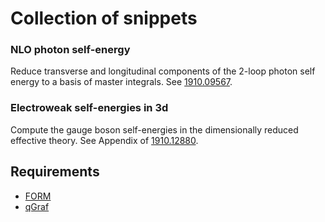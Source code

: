 # Collection of snippets

### NLO photon self-energy

Reduce transverse and longitudinal components of the 2-loop photon self energy to a basis of master integrals. See [1910.09567](https://arxiv.org/abs/1910.09567).

### Electroweak self-energies in 3d

Compute the gauge boson self-energies in the dimensionally reduced effective theory.
See Appendix of [1910.12880](https://arxiv.org/abs/1910.12880).

## Requirements

* [FORM](https://www.nikhef.nl/~form/)
* [qGraf](cfif.ist.utl.pt/~paulo/qgraf.html)
